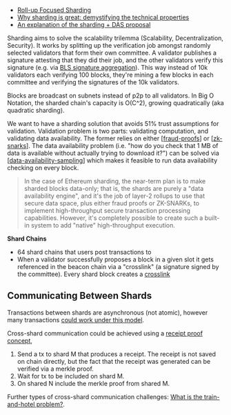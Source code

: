 ---
---

- [Roll-up Focused Sharding](https://notes.ethereum.org/@vbuterin/data_sharding_roadmap)
- [Why sharding is great: demystifying the technical properties](https://vitalik.ca/general/2021/04/07/sharding.html)
- [An explanation of the sharding + DAS proposal](https://hackmd.io/@vbuterin/sharding_proposal#An-explanation-of-the-sharding--DAS-proposal)

Sharding aims to solve the scalability trilemma (Scalability, Decentralization, Security). It works by splitting up the verification job amongst randomly selected validators that form their own committee. A validator publishes a signature attesting that they did their job, and the other validators verify this signature (e.g. via [BLS signature aggregation](https://ethresear.ch/t/pragmatic-signature-aggregation-with-bls/2105)). This way instead of 10k validators each verifying 100 blocks, they're mining a few blocks in each committee and verifying the signatures of the 10k validators.

Blocks are broadcast on subnets instead of p2p to all validators. In Big O Notation, the sharded chain's capacity is O(C^2), growing quadratically (aka quadratic sharding).

We want to have a sharding solution that avoids 51% trust assumptions for validation. Validation problem is two parts: validating computation, and validating data availability. The former relies on either [[fraud-proofs]] or [[zk-snarks]]. The data availability problem (i.e. "how do you check that 1 MB of data is available without actually trying to download it?") can be solved via [[data-availability-sampling]] which makes it feasible to run data availability checking on every block.

> In the case of Ethereum sharding, the near-term plan is to make sharded blocks data-only; that is, the shards are purely a "data availability engine", and it's the job of layer-2 rollups to use that secure data space, plus either fraud proofs or ZK-SNARKs, to implement high-throughput secure transaction processing capabilities. However, it's completely possible to create such a built-in system to add "native" high-throughput execution.

**Shard Chains**

- 64 shard chains that users post transactions to
- When a validator successfully proposes a block in a given slot it gets referenced in the beacon chain via a "crosslink" (a signature signed by the committee). Every shard block creates a [crosslink](https://notes.ethereum.org/@vbuterin/HkiULaluS)

## Communicating Between Shards

Transactions between shards are asynchronous (not atomic), however many transactions [could work under this model](https://ethresear.ch/t/cross-shard-defi-composability/6268).

Cross-shard communication could be achieved using a [receipt proof concept](https://eth.wiki/sharding/Sharding-FAQs),

1. Send a tx to shard M that produces a receipt. The receipt is not saved on chain directly, but the fact that the receipt was generated can be verified via a merkle proof.
2. Wait for tx to be included on shard M.
3. On shared N include the merkle proof from shared M.

Further types of cross-shard communication challenges: [What is the train-and-hotel problem?](https://eth.wiki/sharding/Sharding-FAQs).

[//begin]: # "Autogenerated link references for markdown compatibility"
[fraud-proofs]: fraud-proofs "Fraud Proofs"
[zk-snarks]: zk-snarks "zk-SNARKs"
[data-availability-sampling]: data-availability-sampling "data-availability-sampling"
[//end]: # "Autogenerated link references"
